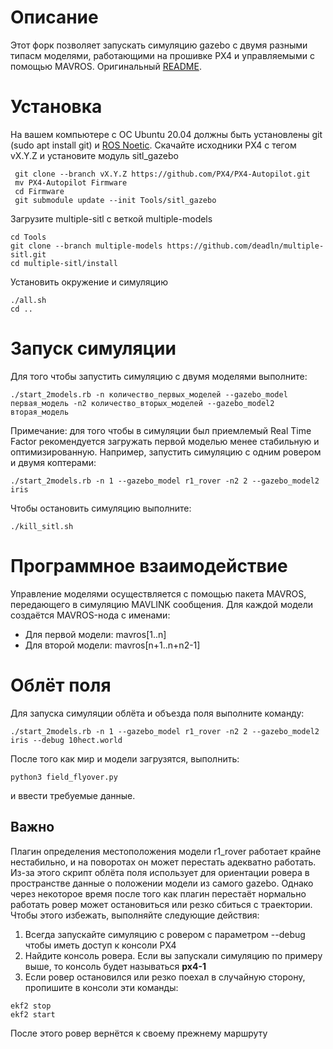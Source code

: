 # Описание
Этот форк позволяет запускать симуляцию gazebo с двумя разными типасм моделями, работающими на прошивке PX4 и управляемыми с помощью MAVROS. Оригинальный [README](https://github.com/deadln/multiple-sitl/blob/develop/README).
# Установка
На вашем компьютере с ОС Ubuntu 20.04 должны быть установлены git (sudo apt install git) и [ROS Noetic](http://wiki.ros.org/noetic/Installation/Ubuntu).
Скачайте исходники PX4 с тегом vX.Y.Z и установите модуль sitl_gazebo
```
 git clone --branch vX.Y.Z https://github.com/PX4/PX4-Autopilot.git
 mv PX4-Autopilot Firmware
 cd Firmware
 git submodule update --init Tools/sitl_gazebo
```
Загрузите multiple-sitl с веткой multiple-models
```
cd Tools
git clone --branch multiple-models https://github.com/deadln/multiple-sitl.git
cd multiple-sitl/install
```
Установить окружение и симуляцию
```
./all.sh
cd ..
```
# Запуск симуляции
Для того чтобы запустить симуляцию с двумя моделями выполните:
```
./start_2models.rb -n количество_первых_моделей --gazebo_model первая_модель -n2 количество_вторых_моделей --gazebo_model2 вторая_модель
```
Примечание: для того чтобы в симуляции был приемлемый Real Time Factor рекомендуется загружать первой моделью менее стабильную и оптимизированную. Например, запустить симуляцию с одним ровером и двумя коптерами:
```
./start_2models.rb -n 1 --gazebo_model r1_rover -n2 2 --gazebo_model2 iris
```
Чтобы остановить симуляцию выполните:
```
./kill_sitl.sh
```
# Программное взаимодействие
Управление моделями осуществляется с помощью пакета MAVROS, передающего в симуляцию MAVLINK сообщения. Для каждой модели создаётся MAVROS-нода с именами:
* Для первой модели: mavros[1..n]
* Для второй модели: mavros[n+1..n+n2-1]
# Облёт поля
Для запуска симуляции облёта и объезда поля выполните команду:
```
./start_2models.rb -n 1 --gazebo_model r1_rover -n2 2 --gazebo_model2 iris --debug 10hect.world
```
После того как мир и модели загрузятся, выполнить:
```
python3 field_flyover.py
```
и ввести требуемые данные.
## Важно
Плагин определения местоположения модели r1_rover работает крайне нестабильно, и на поворотах он может перестать адекватно работать. Из-за этого скрипт облёта поля использует для ориентации ровера в пространстве данные о положении модели из самого gazebo. Однако через некоторое время после того как плагин перестаёт нормально работать ровер может остановиться или резко сбиться с траектории. Чтобы этого избежать, выполняйте следующие действия:
1) Всегда запускайте симуляцию с ровером с параметром --debug чтобы иметь доступ к консоли PX4
2) Найдите консоль ровера. Если вы запускали симуляцию по примеру выше, то консоль будет называться <b>px4-1</b>
3) Если ровер остановился или резко поехал в случайную сторону, пропишите в консоли эти команды:
```
ekf2 stop
ekf2 start
```
После этого ровер вернётся к своему прежнему маршруту
